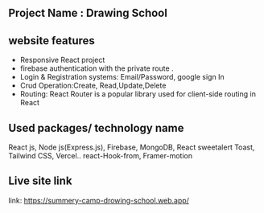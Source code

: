 
## Project Name : Drawing School
## website features

 - Responsive React project  
 - firebase authentication with the private route .
 -  Login & Registration systems: Email/Password, google sign In
 - Crud Operation:Create, Read,Update,Delete
 - Routing: React Router is a popular library used for client-side routing in React 
 
 



## Used packages/ technology name

React js, Node js(Express.js), Firebase, MongoDB, React sweetalert Toast,
Tailwind CSS, Vercel.. react-Hook-from, Framer-motion


## Live site link

 link: https://summery-camp-drowing-school.web.app/







